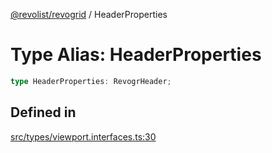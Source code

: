 [@revolist/revogrid](README.md) / HeaderProperties

# Type Alias: HeaderProperties

```ts
type HeaderProperties: RevogrHeader;
```

## Defined in

[src/types/viewport.interfaces.ts:30](https://github.com/revolist/revogrid/blob/15bed16e98b0807fadb0bfdae87d4c121f88e09e/src/types/viewport.interfaces.ts#L30)
